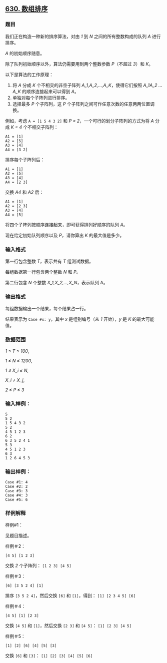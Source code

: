 ## [630. 数组排序](https://www.acwing.com/problem/content/632/)

### 题目

我们正在构造一种新的排序算法，对由 *1* 到 *N* 之间的所有整数构成的队列 *A* 进行排序。

*A* 的初始顺序随意。

除了队列初始顺序以外，算法仍需要用到两个整数参数 *P*（不超过 *3*）和 *K*。

以下是算法的工作原理：

1. 将 *A* 分成 *K* 个不相交的非空子阵列 *A_1,A_2,…,A_K*，使得它们按照 *A_1A_2 … A_K* 的顺序连接起来可以得到 *A*。
2. 单独对每个子阵列进行排序。
3. 选择最多 *P* 个子阵列，这 *P* 个子阵列之间可作任意次数的任意两两位置调换。

例如，考虑 `A = [1 5 4 3 2]` 和 *P = 2*，一个可行的划分子阵列的方式为将 *A* 分成 *K = 4* 个不相交子阵列：

```
A1 = [1]
A2 = [5]
A3 = [4]
A4 = [3 2]
```

排序每个子阵列后：

```
A1 = [1]
A2 = [5]
A3 = [4]
A4 = [2 3]
```

交换 *A4* 和 *A2* 后：

```
A1 = [1]
A2 = [2 3]
A3 = [4]
A4 = [5]
```

将四个子阵列按顺序连接起来，即可获得排列好顺序的队列 *A*。

现在给定初始队列顺序以及 *P*，请你算出 *K* 的最大值是多少。

### 输入格式

第一行包含整数 *T*，表示共有 *T* 组测试数据。

每组数据第一行包含两个整数 *N* 和 *P*。

第二行包含 *N* 个整数 *X_1,X_2,…,X_N*，表示队列 A。

### 输出格式

每组数据输出一个结果，每个结果占一行。

结果表示为 `Case #x: y`，其中 *x* 是组别编号（从 *1* 开始），*y* 是 *K* 的最大可能值。

### 数据范围

*1 ≤ T ≤ 100*,

*1 ≤ N ≤ 1200*,

*1 ≤ X_i ≤ N*,

*X_i ≠ X_j*,

*2 ≤ P ≤ 3*

### 输入样例：

```
5
5 2
1 5 4 3 2
5 2
4 5 1 2 3
6 2
6 3 5 2 4 1
5 3
4 5 1 2 3
6 3
1 2 6 4 5 3
```

### 输出样例：

```
Case #1: 4
Case #2: 2
Case #3: 3
Case #4: 3
Case #5: 6
```

### 样例解释

样例#1：

见题目描述。

样例＃2：

`[4 5] [1 2 3]`

交换 *2* 个子阵列： `[1 2 3] [4 5]`

样例＃3：

`[6] [3 5 2 4] [1]`

排序 `[3 5 2 4]`，然后交换 `[6]` 和 `[1]`，得到： `[1] [2 3 4 5] [6]`

样例＃4：

`[4 5] [1] [2 3]`

交换 `[4 5]` 和 `[1]`，然后交换 `[2 3]` 和 `[4 5]`： `[1] [2 3] [4 5]`

样例＃5：

`[1] [2] [6] [4] [5] [3]`

交换 `[6]` 和 `[3]`： `[1] [2] [3] [4] [5] [6]`
